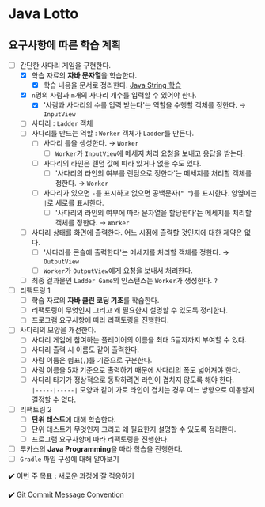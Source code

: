 # Java Lotto

## 요구사항에 따른 학습 계획

- [ ] 간단한 사다리 게임을 구현한다.
  - [x] 학습 자료의 **자바 문자열**을 학습한다.
    - [x] 학습 내용을 문서로 정리한다. [Java String 학습](https://velog.io/@yeonise/Java-String)
  - [x] `n`명의 사람과 `m`개의 사다리 개수를 입력할 수 있어야 한다.
    - [x] '사람과 사다리의 수를 입력 받는다'는 역할을 수행할 객체를 정한다. → `InputView`
  - [ ] 사다리 : `Ladder` 객체
  - [ ] 사다리를 만드는 역할 : `Worker` 객체가 `Ladder`를 만든다.
    - [ ] 사다리 틀을 생성한다. → `Worker`
      - [ ] `Worker`가 `InputView`에 메세지 처리 요청을 보내고 응답을 받는다.
    - [ ] 사다리의 라인은 랜덤 값에 따라 있거나 없을 수도 있다.
      - [ ] '사다리의 라인의 여부를 랜덤으로 정한다'는 메세지를 처리할 객체를 정한다. → `Worker`
    - [ ] 사다리가 있으면 `-`를 표시하고 없으면 공백문자(`" "`)를 표시한다. 양옆에는 `|`로 세로를 표시한다.
      - [ ] '사다리의 라인의 여부에 따라 문자열을 할당한다'는 메세지를 처리할 객체를 정한다. → `Worker`
  - [ ] 사다리 상태를 화면에 출력한다. 어느 시점에 출력할 것인지에 대한 제약은 없다.
    - [ ] '사다리를 콘솔에 출력한다'는 메세지를 처리할 객체를 정한다. → `OutputView`
    - [ ] `Worker`가 `OutputView`에게 요청을 보내서 처리한다.
  - [ ] 최종 결과물인 `Ladder Game`의 인스턴스는 `Worker`가 생성한다. `?`
  
- [ ] 리팩토링 1
  - [ ] 학습 자료의 **자바 클린 코딩 기초**를 학습한다.
  - [ ] 리팩토링이 무엇인지 그리고 왜 필요한지 설명할 수 있도록 정리한다.
  - [ ] 프로그램 요구사항에 따라 리팩토링을 진행한다.
- [ ] 사다리의 모양을 개선한다.
  - [ ] 사다리 게임에 참여하는 플레이어의 이름을 최대 5글자까지 부여할 수 있다.
  - [ ] 사다리 출력 시 이름도 같이 출력한다.
  - [ ] 사람 이름은 쉼표(`,`)를 기준으로 구분한다.
  - [ ] 사람 이름을 5자 기준으로 출력하기 때문에 사다리의 폭도 넓어져야 한다.
  - [ ] 사다리 타기가 정상적으로 동작하려면 라인이 겹치지 않도록 해야 한다.  
    `|-----|-----|` 모양과 같이 가로 라인이 겹치는 경우 어느 방향으로 이동할지 결정할 수 없다.
- [ ] 리팩토링 2
  - [ ] **단위 테스트**에 대해 학습한다.
  - [ ] 단위 테스트가 무엇인지 그리고 왜 필요한지 설명할 수 있도록 정리한다.
  - [ ] 프로그램 요구사항에 따라 리팩토링을 진행한다.
- [ ] 루카스의 **Java Programming**을 따라 학습을 진행한다.
- [ ] `Gradle` 파일 구성에 대해 알아보기

✔️ 이번 주 목표 : 새로운 과정에 잘 적응하기

✔️ [Git Commit Message Convention](https://doublesprogramming.tistory.com/256)